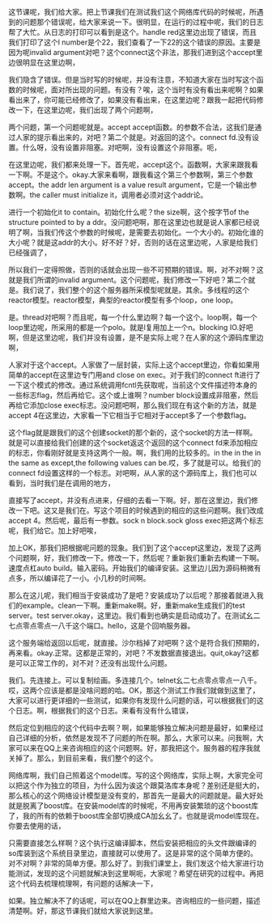 这节课呢，我们给大家。把上节课我们在测试我们这个网络库代码的时候呢，所遇到的问题那个错误呢，给大家来说一下。很明显，在运行的过程中呢，我们的日志帮了大忙。从日志的打印可以看到是这个。handle red这里边出现了错误，而且我们打印了这个l number是个22，我们查看了一下22的这个错误的原因。主要是因为呢invalid argument对吧？这个connect这个非法，那我们进到这个accept里边很明显在这里边啊，

我们隐含了错误。但是当时写的时候呢，并没有注意，不知道大家在当时写这个函数的时候呢，面对所出现的问题。有没有？唉，这个当时有没有看出来呢啊？如果看出来了，你可能已经修改了，如果没有看出来，在这里边呢？跟我一起把代码修改一下，在这里边呢，我们出现了两个问题啊，

两个问题，第一个问题呢就是。accept accept函数。的参数不合法，这我们是通过人家的提示看出来的，对吧？第二个就是。对返回的这个。connect fd.没有设置。什么呀，没有设置非阻塞。对吧啊，没有设置这个非阻塞。呃，

在这里边呢，我们都来处理一下。首先呢，accept这个。函数啊，大家来跟我看一下啊。不是这个。okay.大家来看啊，跟我看这个第三个参数啊，第三个参数accept。the addr len argument is a value result argument，它是一个输出参数啊。the caller must initialize it，调用者必须对这个addr论。

进行一个初始化it to contain。初始化什么呢？the size啊，这个按字节of the structure pointed to by a ddr。没问题吧啊，那在这里边也就是说人家都已经说明了啊，当我们传这个参数的时候呢，是需要去初始化。一个大小的。初始化谁的大小呢？就是这addr的大小。好不好？好，否则的话在这里边呢，人家是给我们已经强调了，

所以我们一定得照做，否则的话就会出现一些不可预期的错误。啊，对不对啊？这就是我们所谓的invalid argument。这个问题呢，我们修改一下好吧？第二个就是。我们说了，我们整个的这个服务器所采模型呢就是。其余。多线程的这个reactor模型。reactor模型，典型的reactor模型有多个loop，one loop。

是。thread对吧啊？而且呢，每一个什么里边啊？每一个这个。loop啊，每一个loop里边呢，所采用的都是一个polo。就是l复用加上一个n。blocking IO.好吧啊，但是这里边呢，我们并没有设置，是不是实际上呢？在人家的这个源码库里边啊，

人家对于这个accept。人家做了一层封装，实际上这个accept里边，你看如果用简单的accept在这里边专门用and close on exec。对于我们的connect ft进行了一下这个模式的修改。通过系统调用fcntl先获取呢，当前这个文件描述符本身的一些标志flag，然后再给它。这个或上谁啊？number block设置成非阻塞，然后再给它添加close exec标志。没问题吧啊，那么我们现在有这个新的方法，就是accept 4在这里边，大家看一下它相当于它相对于accept多了一个参数flag。

这个flag就是跟我们的这个创建socket的那个新的，这个socket的方法一样啊。就是可以直接给我们创建的这个socket返这个返回的这个connect fd来添加相应的标志，你看刚好就是支持这两个一般。啊，我们用的比较多的。in the in the in the same as except,the following values can be.哎，多了就是可以。给我们的connect fd设置这样的一个标志。对吧啊，从人家的这个源码库上，我们也可以看到，当时我们是在调用的地方，

直接写了accept，并没有点进来，仔细的去看一下啊。好，那在这里边，我们修改一下吧。这又是我们在。写这个项目的时候遇到的相应的这些问题啊。我们改成accept 4。然后呢，最后有一参数。sock n block.sock gloss exec把这两个标志呢，我们给它。加上好吧唉，

加上OK，那我们把根据呢问题的现象。我们到了这个accept这里边，发现了这两个问题啊，好，我们修改一下。修改一下，然后呢？重新我们重新去构建一下啊。速度点杠auto build。输入密码。开始我们的编译安装。这里边儿因为源码稍微有点多，所以编译花了一小。小几秒的时间啊。

那么在这儿呢，我们相当于安装成功了是吧？安装成功了以后呢？那接着就进入我们的example。clean一下啊。重新make啊。好，重新make生成我们的test server。test server.okay，这里边。我们看到也确实是启动成功了。在测试幺二七点零点零点一八千这个端口。hello，这是个回响服务器。

这个服务端给返回以后呢，就直接。沙尔档掉了对吧啊？这个是符合我们预期的，再来看。okay.正常。这都是正常的，对吧？不发数据直接退出。quit,okay?这都是可以正常工作的，对不对？还没有出现什么问题。

我们。先连接上。可以复制绘画。多连接几个。telnet幺二七点零点零点一八千。哎，这两个应该是都是没啥问题的哈。OK，那这个测试工作我们就做到这里了，大家可以进行更详细的一些测试，如果你有发现什么问题的话，可以根据我们的这个日志。啊，根据我们的这个日志。来看有没有什么错误，

然后定位到相应的这个代码中去啊？啊，如果能够独立解决问题是最好，如果经过自己详细的分析，依然是发现不了问题的所在啊。那么，大家可以来。问我啊，大家可以来在QQ上来咨询相应的这个问题啊。好，那我把这个。服务器的程序我就关掉了。那么，到目前来看，我们整个的这个。

网络库啊，我们自己照着这个model库。写的这个网络库，实际上啊，大家完全可以把这个作为独立的项目，为什么因为诶这个跟莫洛库本身呢？差别还是挺大的，那么核心的这个网络设计模型是没有变的，那首先一是最大的问题就是。最大好处就是脱离了boost库。在安装model库的时候呢，不用再安装繁琐的这个boost库了，我的所有的依赖于boost库全部切换成CA加幺幺了。也就是说model库现在。你要去使用的话，

只需要直接怎么样啊？这个执行这编译脚本，然后安装把相应的头文件跟编译的so库装到这个系统目录里边，直接就可以使用了。这是非常的这个简单方便的。对不对啊？非常的简单方便。那么好了。到我们课堂上，我们发这个给大家进行功能测试，发现的这个问题就解决到这里啊呃，大家呢？希望在研究的过程中。再把这个代码去梳理梳理啊，有问题的话解决一下，

如果。独立解决不了的话呢，可以在QQ上群里边来。咨询相应的一些问题，描述清楚啊。好，那这节课我们就给大家说到这里。